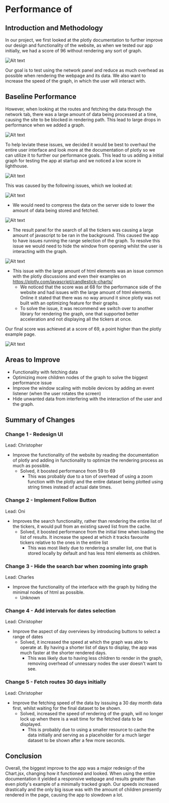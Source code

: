 # Performance of <!-- Project Title -->

## Introduction and Methodology

<!-- Briefly state how you gathered data about app performance, and in what environment 
(which browsers, what browser versions, what kind of device, OS,
width and height of viewport as reported in the console with `window.screen) -->

<!-- Also report overall impact on whatdoesmysitecost results before and after all your changes -->

In our project, we first looked at the plotly documentation to further improve our design and functionality of the website, as when we tested our app initially, we had a score of 96 without rendering any sort of graph.

![Alt text](images/image.png)

Our goal is to test using the network panel and reduce as much overhead as possible when rendering the webpage and its data. We also want to increase the speed of the graph, in which the user will interact with.

## Baseline Performance

<!-- Summarize initial results for each tool that you used. Did the tools
detect all the performance issues you see as a user? -->

However, when looking at the routes and fetching the data through the network tab, there was a large amount of data being processed at a time, causing the site to be blocked in rendering path. This lead to large drops in performance when we added a graph.

![Alt text](images/image-1.png)

To help leviate these issues, we decided it would be best to overhaul the entire user interface and look more at the documentation of plotly so we can utilize it to further our performance goals. This lead to us adding a initial graph for testing the app at startup and we noticed a low score in lighthouse.

![Alt text](images/image-2.png)

This was caused by the following issues, which we looked at:

![Alt text](images/image-3.png)
 - We would need to compress the data on the server side to lower the amount of data being stored and fetched.

![Alt text](images/image-4.png)
- The result panel for the search of all the tickers was causing a large amount of javascript to be ran in the background. This caused the app to have issues running the range selection of the graph. To resolve this issue we would need to hide the window from opening whilst the user is interacting with the graph.

![Alt text](images/image-5.png)
- This issue with the large amount of html elements was an issue common with the plotly discussions and even their examples on https://plotly.com/javascript/candlestick-charts/
  - We noticed that the score was at 68 for the performance side of the website and had issues with the large amount of html elements. Online it stated that there was no way around it since plotly was not built with an optimizing feature for their graphs. 
  - To solve the issue, it was recommend we switch over to another library for rendering the graph, one that supported better acceleration and not displaying all the tickers at once.

Our final score was achieved at a score of 69, a point higher than the plotly example page.

![Alt text](images/image-6.png)

## Areas to Improve

- Functionality with fetching data
- Optimizing more children nodes of the graph to solve the biggest performance issue
- Improve the window scaling with mobile devices by adding an event listener (when the user rotates the screen)
- Hide unwanted data from interfering with the interaction of the user and the graph.

## Summary of Changes 

<!-- Briefly describe each change and the impact it had one performance (be specific). If there
was no performance improvement, explain why that might be the case -->

 <!--### Change 1 -->
<!-- name main contributor to this change -->

### Change 1 - Redesign UI
Lead: Christopher
- Improve the functionality of the website by reading the documentation of plotly and adding in functionality to optimize the rendering process as much as possible.
  - Solved, it boosted performance from 59 to 69
    - This was probably due to a ton of overhead of using a zoom function with the plotly and the entire dataset being plotted using string times instead of actual date times.

### Change 2 - Implement Follow Button
Lead: Oni
- Improves the search functionality, rather than rendering the entire list of the tickers, it would pull from an existing saved list from the cache.
  - Solved, it boosted performance from the initial time when loading the list of results. It increase the speed at which it tracks favourite tickers relative to the ones in the entire list
    - This was most likely due to rendering a smaller list, one that is stored locally by default and has less html elements as children.

### Change 3 - Hide the search bar when zooming into graph
Lead: Charles
- Improve the functionality of the interface with the graph by hiding the minimal nodes of html as possible. 
  - Unknown

### Change 4 - Add intervals for dates selection
Lead: Christopher
- Improve the aspect of day overviews by introducing buttons to select a range of dates
  - Solved, it increased the speed at which the graph was able to operate at. By having a shorter list of days to display, the app was much faster at the shorter rendered days.
    - This was likely due to having less children to render in the graph, removing overhead of unnessary nodes the user doesn't want to see.

### Change 5 - Fetch routes 30 days initially
Lead: Christopher
- Improve the fetching speed of the data by isssuing a 30 day month data first, whilst waiting for the final dataset to be shown.
  - Solved, increased the speed of rendering of the graph, will no longer lock up when there is a wait time for the fetched data to be displayed.
    - This is probably due to using a smaller resource to cache the data initially and serving as a placeholder for a much larger dataset to be shown after a few more seconds.

 <!--### Change n -->

<!--Lead:  name main contributor to this change -->

## Conclusion
<!-- Summarize which changes had the greatest impact, note any surprising results and list 2-3 main 
things you learned from this experience. -->

Overall, the biggest improve to the app was a major redesign of the Chart.jsx, changing how it functioned and looked. When using the entire documentation it yielded a responsive webpage and results greater than even plotly's example of a minimally tracked graph. Our speeds increased drastically and the only big issue was with the amount of children presently rendered in the page, causing the app to slowdown a lot.


